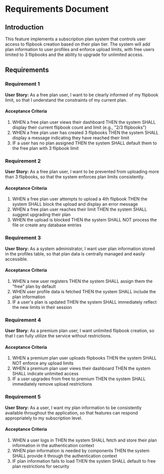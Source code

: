 # Requirements Document

## Introduction

This feature implements a subscription plan system that controls user access to flipbook creation based on their plan tier. The system will add plan information to user profiles and enforce upload limits, with free users limited to 3 flipbooks and the ability to upgrade for unlimited access.

## Requirements

### Requirement 1

**User Story:** As a free plan user, I want to be clearly informed of my flipbook limit, so that I understand the constraints of my current plan.

#### Acceptance Criteria

1. WHEN a free plan user views their dashboard THEN the system SHALL display their current flipbook count and limit (e.g., "2/3 flipbooks")
2. WHEN a free plan user has created 3 flipbooks THEN the system SHALL display a message indicating they have reached their limit
3. IF a user has no plan assigned THEN the system SHALL default them to the free plan with 3 flipbook limit

### Requirement 2

**User Story:** As a free plan user, I want to be prevented from uploading more than 3 flipbooks, so that the system enforces plan limits consistently.

#### Acceptance Criteria

1. WHEN a free plan user attempts to upload a 4th flipbook THEN the system SHALL block the upload and display an error message
2. WHEN a free plan user reaches their limit THEN the system SHALL suggest upgrading their plan
3. WHEN the upload is blocked THEN the system SHALL NOT process the file or create any database entries

### Requirement 3

**User Story:** As a system administrator, I want user plan information stored in the profiles table, so that plan data is centrally managed and easily accessible.

#### Acceptance Criteria

1. WHEN a new user registers THEN the system SHALL assign them the "free" plan by default
2. WHEN user profile data is fetched THEN the system SHALL include the plan information
3. IF a user's plan is updated THEN the system SHALL immediately reflect the new limits in their session

### Requirement 4

**User Story:** As a premium plan user, I want unlimited flipbook creation, so that I can fully utilize the service without restrictions.

#### Acceptance Criteria

1. WHEN a premium plan user uploads flipbooks THEN the system SHALL NOT enforce any upload limits
2. WHEN a premium plan user views their dashboard THEN the system SHALL indicate unlimited access
3. IF a user upgrades from free to premium THEN the system SHALL immediately remove upload restrictions

### Requirement 5

**User Story:** As a user, I want my plan information to be consistently available throughout the application, so that features can respond appropriately to my subscription level.

#### Acceptance Criteria

1. WHEN a user logs in THEN the system SHALL fetch and store their plan information in the authentication context
2. WHEN plan information is needed by components THEN the system SHALL provide it through the authentication context
3. IF plan information fails to load THEN the system SHALL default to free plan restrictions for security